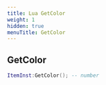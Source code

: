 ```yaml
---
title: Lua GetColor
weight: 1
hidden: true
menuTitle: GetColor
---
```

## GetColor
```lua
ItemInst:GetColor(); -- number
```